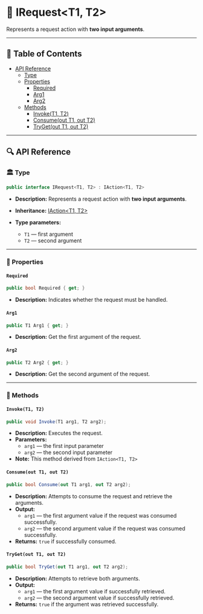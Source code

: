# 🧩 IRequest&lt;T1, T2&gt;

Represents a request action with <b>two input arguments</b>.

---

## 📑 Table of Contents

- [API Reference](#-api-reference)
    - [Type](#-type)
    - [Properties](#-properties)
        - [Required](#required)
        - [Arg1](#arg1)
        - [Arg2](#arg2)
    - [Methods](#-methods)
        - [Invoke(T1, T2)](#invoket1-t2)
        - [Consume(out T1, out T2)](#consumeout-t1-out-t2)
        - [TryGet(out T1, out T2)](#trygetout-t1-out-t2)

---

## 🔍 API Reference

### 🏛️ Type <div id="-type"></div>

```csharp
public interface IRequest<T1, T2> : IAction<T1, T2>
```

- **Description:** Represents a request action with <b>two input arguments</b>.
- **Inheritance:** [IAction&lt;T1, T2&gt;](../Actions/IAction%602.md)

- **Type parameters:**
    - `T1` — first argument
    - `T2` — second argument

---

### 🔑 Properties

#### `Required`

```csharp
public bool Required { get; }
```

- **Description:** Indicates whether the request must be handled.

#### `Arg1`

```csharp
public T1 Arg1 { get; }
```

- **Description:** Get the first argument of the request.

#### `Arg2`

```csharp
public T2 Arg2 { get; }
```

- **Description:** Get the second argument of the request.

---

### 🏹 Methods

#### `Invoke(T1, T2)`

```csharp
public void Invoke(T1 arg1, T2 arg2);
```

- **Description:** Executes the request.
- **Parameters:**
    - `arg1` — the first input parameter
    - `arg2` — the second input parameter
- **Note:** This method derived from `IAction<T1, T2>`

#### `Consume(out T1, out T2)`

```csharp
public bool Consume(out T1 arg1, out T2 arg2);
```

- **Description:** Attempts to consume the request and retrieve the arguments.
- **Output:**
    - `arg1` — the first argument value if the request was consumed successfully.
    - `arg2` — the second argument value if the request was consumed successfully.
- **Returns:** `true` if successfully consumed.

#### `TryGet(out T1, out T2)`

```csharp
public bool TryGet(out T1 arg1, out T2 arg2);
```

- **Description:**  Attempts to retrieve both arguments.
- **Output:**
    - `arg1` — the first argument value if successfully retrieved.
    - `arg2` — the second argument value if successfully retrieved.
- **Returns:** `true` if the argument was retrieved successfully.